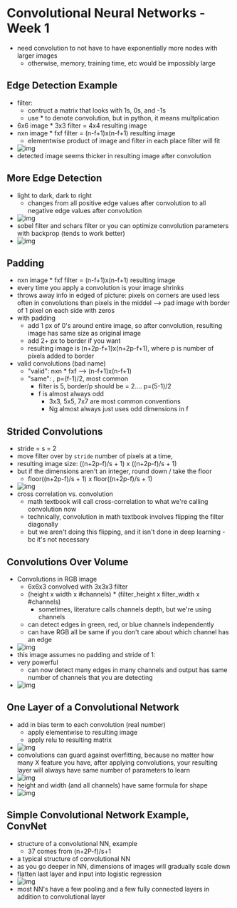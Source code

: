 # Convolutional Neural Networks - Week 1

- need convolution to not have to have exponentially more nodes with larger images
  - otherwise, memory, training time, etc would be impossibly large

## Edge Detection Example

- filter:
  - contruct a matrix that looks with 1s, 0s, and -1s
  - use * to denote convolution, but in python, it means multplication
- 6x6 image * 3x3 filter = 4x4 resulting image 
- nxn image * fxf filter = (n-f+1)x(n-f+1) resulting image 
  - elementwise product of image and filter in each place filter will fit
- ![img](https://github.com/chriseal/deep_learning_ai/4_ConvolutionalNeuralNetworks/blob/master/week1/4wk1_convolution_visual.png)
- detected image seems thicker in resulting image after convolution

## More Edge Detection

- light to dark, dark to right
  - changes from all positive edge values after convolution to all negative edge values after convolution
- ![img](https://github.com/chriseal/deep_learning_ai/4_ConvolutionalNeuralNetworks/blob/master/week1/4wk1_convolution_vertical_and_horizontal_filters.png)
- sobel filter and schars filter or you can optimize convolution parameters with backprop (tends to work better)
- ![img](https://github.com/chriseal/deep_learning_ai/4_ConvolutionalNeuralNetworks/blob/master/week1/4wk1_convolution_filter_options.png)

## Padding

- nxn image * fxf filter = (n-f+1)x(n-f+1) resulting image 
- every time you apply a convolution is your image shrinks
- throws away info in edged of picture: pixels on corners are used less often in convolutions than pixels in the middel
--> pad image with border of 1 pixel on each side with zeros
- with padding
  - add 1 px of 0's around entire image, so after convolution, resulting image has same size as original image
  - add 2+ px to border if you want
  - resulting image is (n+2p-f+1)x(n+2p-f+1), where p is number of pixels added to border
- valid convolutions (bad name)
  - "valid": nxn * fxf --> (n-f+1)x(n-f+1)
  - "same": , p=(f-1)/2, most common
    - filter is 5, border/p should be = 2.... p=(5-1)/2
    - f is almost always odd  
      - 3x3, 5x5, 7x7 are most common conventions
      - Ng almost always just uses odd dimensions in f
      
## Strided Convolutions

- stride = s = 2
- move filter over by `stride` number of pixels at a time, 
- resulting image size: ((n+2p-f)/s + 1) x ((n+2p-f)/s + 1)
- but if the dimensions aren't an integer, round down / take the floor
  - floor((n+2p-f)/s + 1) x floor((n+2p-f)/s + 1)
- ![img](https://github.com/chriseal/deep_learning_ai/4_ConvolutionalNeuralNetworks/blob/master/week1/4wk1_convolution_resulting_size.png)
- cross correlation vs. convolution
  - math textbook will call cross-correlation to what we're calling convolution now
  - technically, convolution in math textbook involves flipping the filter diagonally
  - but we aren't doing this flipping, and it isn't done in deep learning - bc it's not necessary

## Convolutions Over Volume

- Convolutions in RGB image
  - 6x6x3 convolved with 3x3x3 filter
  - (height x width x #channels) * (filter_height x filter_width x #channels)
    - sometimes, literature calls channels depth, but we're using channels
  - can detect edges in green, red, or blue channels independently
  - can have RGB all be same if you don't care about which channel has an edge
- ![img](https://github.com/chriseal/deep_learning_ai/4_ConvolutionalNeuralNetworks/blob/master/week1/4wk1_convolution_on_3d_volumes.png)
- this image assumes no padding and stride of 1:
- very powerful
  - can now detect many edges in many channels and output has same number of channels that you are detecting
- ![img](https://github.com/chriseal/deep_learning_ai/4_ConvolutionalNeuralNetworks/blob/master/week1/4wk1_convolution_multiple_filters.png)

## One Layer of a Convolutional Network

- add in bias term to each convolution (real number) 
  - apply elementwise to resulting image
  - apply relu to resulting matrix
- ![img](https://github.com/chriseal/deep_learning_ai/4_ConvolutionalNeuralNetworks/blob/master/week1/4wk1_convolution_layer.png)
- convolutions can guard against overfitting, because no matter how many X feature you have, after applying convolutions, your resulting layer will always have same number of parameters to learn
- ![img](https://github.com/chriseal/deep_learning_ai/4_ConvolutionalNeuralNetworks/blob/master/week1/4wk1_convolution_layer_num_params.png)
- height and width (and all channels) have same formula for shape
- ![img](https://github.com/chriseal/deep_learning_ai/4_ConvolutionalNeuralNetworks/blob/master/week1/4wk1_convolution_summary_of_notation.png)

## Simple Convolutional Network Example, ConvNet

- structure of a convolutional NN, example
  - 37 comes from (n+2P-f)/s+1
- a typical structure of convolutional NN
- as you go deeper in NN, dimensions of images will gradually scale down
- flatten last layer and input into logistic regression
- ![img](https://github.com/chriseal/deep_learning_ai/4_ConvolutionalNeuralNetworks/blob/master/week1/4wk1_convolution_typical_structure.png)
- most NN's have a few pooling and a few fully connected layers in addition to convolutional layer

